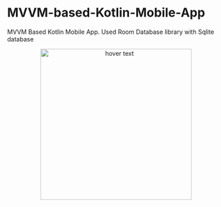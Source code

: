 # MVVM-based-Kotlin-Mobile-App
MVVM Based Kotlin Mobile App. Used Room Database library with Sqlite database



<p align="center">
  <img src="https://user-images.githubusercontent.com/87483405/183255500-5b57be70-d0bc-44ce-bb4d-9c739d81c67f.jpg" width="350" title="hover text">
 
</p>
